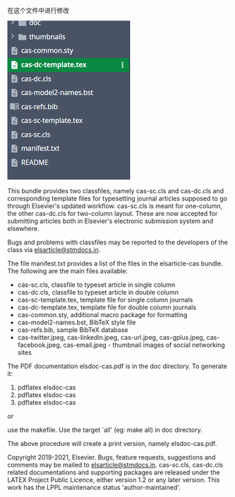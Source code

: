 在这个文件中进行修改

![image-20250515162849932](image-20250515162849932.png)



This bundle provides two classfiles, namely cas-sc.cls and cas-dc.cls
and corresponding template files for typesetting journal articles
supposed to go through Elsevier's updated workflow. cas-sc.cls is meant
for one-column, the other cas-dc.cls for two-column layout. These are
now accepted for submitting articles both in Elsevier's electronic
submission system and elsewhere.

Bugs and problems with classfiles may be reported to the
developers of the class via elsarticle@stmdocs.in.

The file manifest.txt provides a list of the files in the
elsarticle-cas bundle.  The following are the main files available:

- cas-sc.cls, classfile to typeset article in single column
- cas-dc.cls, classfile to typeset article in double column
- cas-sc-template.tex, template file for single column journals
- cas-dc-template.tex, template file for double column journals
- cas-common.sty, additional macro package for formatting
- cas-model2-names.bst, BibTeX style file
- cas-refs.bib, sample BibTeX database
- cas-twitter.jpeg, cas-linkedin.jpeg, cas-url.jpeg, cas-gplus.jpeg, 
  cas-facebook.jpeg, cas-email.jpeg - thumbnail images of social 
  networking sites

The PDF documentation elsdoc-cas.pdf is in the doc directory.  To
generate it:

  1. pdflatex elsdoc-cas
  2. pdflatex elsdoc-cas
  3. pdflatex elsdoc-cas

or

use the makefile. Use the target `all' (eg: make all) in doc
directory.

The above procedure will create a print version, namely elsdoc-cas.pdf.

Copyright 2019-2021, Elsevier. Bugs, feature requests, suggestions and
comments may be mailed to elsarticle@stmdocs.in. cas-sc.cls, cas-dc.cls
related documentations and supporting packages are released under the
LATEX Project Public Licence, either version 1.2 or any later
version. This work has the LPPL maintenance status
'author-maintained'.

